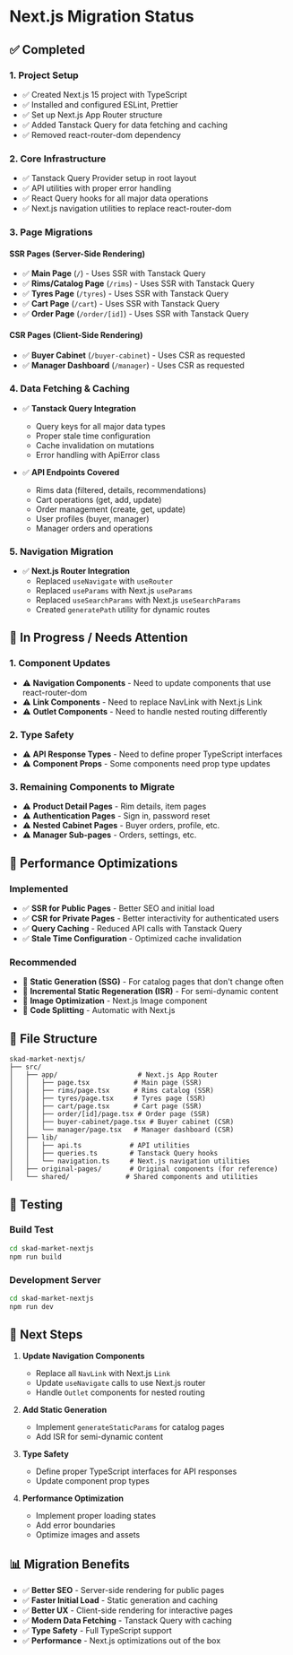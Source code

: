 # Next.js Migration Status

## ✅ Completed

### 1. **Project Setup**
- ✅ Created Next.js 15 project with TypeScript
- ✅ Installed and configured ESLint, Prettier
- ✅ Set up Next.js App Router structure
- ✅ Added Tanstack Query for data fetching and caching
- ✅ Removed react-router-dom dependency

### 2. **Core Infrastructure**
- ✅ Tanstack Query Provider setup in root layout
- ✅ API utilities with proper error handling
- ✅ React Query hooks for all major data operations
- ✅ Next.js navigation utilities to replace react-router-dom

### 3. **Page Migrations**

#### **SSR Pages (Server-Side Rendering)**
- ✅ **Main Page** (`/`) - Uses SSR with Tanstack Query
- ✅ **Rims/Catalog Page** (`/rims`) - Uses SSR with Tanstack Query
- ✅ **Tyres Page** (`/tyres`) - Uses SSR with Tanstack Query
- ✅ **Cart Page** (`/cart`) - Uses SSR with Tanstack Query
- ✅ **Order Page** (`/order/[id]`) - Uses SSR with Tanstack Query

#### **CSR Pages (Client-Side Rendering)**
- ✅ **Buyer Cabinet** (`/buyer-cabinet`) - Uses CSR as requested
- ✅ **Manager Dashboard** (`/manager`) - Uses CSR as requested

### 4. **Data Fetching & Caching**
- ✅ **Tanstack Query Integration**
  - Query keys for all major data types
  - Proper stale time configuration
  - Cache invalidation on mutations
  - Error handling with ApiError class

- ✅ **API Endpoints Covered**
  - Rims data (filtered, details, recommendations)
  - Cart operations (get, add, update)
  - Order management (create, get, update)
  - User profiles (buyer, manager)
  - Manager orders and operations

### 5. **Navigation Migration**
- ✅ **Next.js Router Integration**
  - Replaced `useNavigate` with `useRouter`
  - Replaced `useParams` with Next.js `useParams`
  - Replaced `useSearchParams` with Next.js `useSearchParams`
  - Created `generatePath` utility for dynamic routes

## 🔄 In Progress / Needs Attention

### 1. **Component Updates**
- ⚠️ **Navigation Components** - Need to update components that use react-router-dom
- ⚠️ **Link Components** - Need to replace NavLink with Next.js Link
- ⚠️ **Outlet Components** - Need to handle nested routing differently

### 2. **Type Safety**
- ⚠️ **API Response Types** - Need to define proper TypeScript interfaces
- ⚠️ **Component Props** - Some components need prop type updates

### 3. **Remaining Components to Migrate**
- ⚠️ **Product Detail Pages** - Rim details, item pages
- ⚠️ **Authentication Pages** - Sign in, password reset
- ⚠️ **Nested Cabinet Pages** - Buyer orders, profile, etc.
- ⚠️ **Manager Sub-pages** - Orders, settings, etc.

## 🚀 Performance Optimizations

### **Implemented**
- ✅ **SSR for Public Pages** - Better SEO and initial load
- ✅ **CSR for Private Pages** - Better interactivity for authenticated users
- ✅ **Query Caching** - Reduced API calls with Tanstack Query
- ✅ **Stale Time Configuration** - Optimized cache invalidation

### **Recommended**
- 🔄 **Static Generation (SSG)** - For catalog pages that don't change often
- 🔄 **Incremental Static Regeneration (ISR)** - For semi-dynamic content
- 🔄 **Image Optimization** - Next.js Image component
- 🔄 **Code Splitting** - Automatic with Next.js

## 📁 File Structure

```
skad-market-nextjs/
├── src/
│   ├── app/                    # Next.js App Router
│   │   ├── page.tsx           # Main page (SSR)
│   │   ├── rims/page.tsx      # Rims catalog (SSR)
│   │   ├── tyres/page.tsx     # Tyres page (SSR)
│   │   ├── cart/page.tsx      # Cart page (SSR)
│   │   ├── order/[id]/page.tsx # Order page (SSR)
│   │   ├── buyer-cabinet/page.tsx # Buyer cabinet (CSR)
│   │   └── manager/page.tsx   # Manager dashboard (CSR)
│   ├── lib/
│   │   ├── api.ts            # API utilities
│   │   ├── queries.ts        # Tanstack Query hooks
│   │   └── navigation.ts     # Next.js navigation utilities
│   ├── original-pages/       # Original components (for reference)
│   └── shared/              # Shared components and utilities
```

## 🧪 Testing

### **Build Test**
```bash
cd skad-market-nextjs
npm run build
```

### **Development Server**
```bash
cd skad-market-nextjs
npm run dev
```

## 🔧 Next Steps

1. **Update Navigation Components**
   - Replace all `NavLink` with Next.js `Link`
   - Update `useNavigate` calls to use Next.js router
   - Handle `Outlet` components for nested routing

2. **Add Static Generation**
   - Implement `generateStaticParams` for catalog pages
   - Add ISR for semi-dynamic content

3. **Type Safety**
   - Define proper TypeScript interfaces for API responses
   - Update component prop types

4. **Performance Optimization**
   - Implement proper loading states
   - Add error boundaries
   - Optimize images and assets

## 📊 Migration Benefits

- ✅ **Better SEO** - Server-side rendering for public pages
- ✅ **Faster Initial Load** - Static generation and caching
- ✅ **Better UX** - Client-side rendering for interactive pages
- ✅ **Modern Data Fetching** - Tanstack Query with caching
- ✅ **Type Safety** - Full TypeScript support
- ✅ **Performance** - Next.js optimizations out of the box